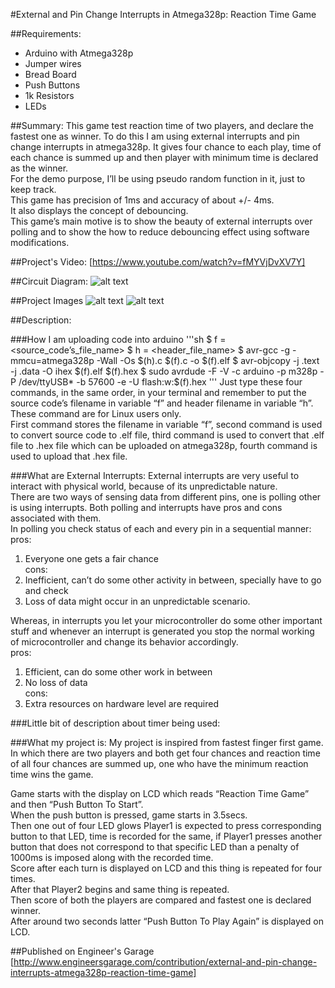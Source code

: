 #External and Pin Change Interrupts in Atmega328p: Reaction Time Game

##Requirements:
* Arduino with Atmega328p
* Jumper wires
* Bread Board
* Push Buttons
* 1k Resistors
* LEDs


##Summary:
This game test reaction time of two players, and declare the fastest one as winner. To do this I am using external interrupts and pin change interrupts in atmega328p. It gives four chance to each play, time of each chance is summed up and then player with minimum time is declared as the winner.<br>
For the demo purpose, I’ll be using pseudo random function in it, just to keep track.<br>
This game has precision of 1ms and accuracy of about +/- 4ms.<br>
It also displays the concept of debouncing.<br>
This game’s main motive is to show the beauty of external interrupts over polling and to show the how to reduce debouncing effect using software modifications.<br>


##Project's Video:
[https://www.youtube.com/watch?v=fMYVjDvXV7Y]


##Circuit Diagram:
![alt text][circuit diagram]


##Project Images
![alt text][Image_1]
![alt text][Image_2]


##Description:

###How I am uploading code into arduino
'''sh
$ f = <source_code’s_file_name>
$ h = <header_file_name>
$ avr-gcc -g -mmcu=atmega328p -Wall -Os $(h).c $(f).c -o $(f).elf
$ avr-objcopy -j .text -j .data -O ihex $(f).elf $(f).hex
$ sudo avrdude -F  -V -c arduino -p m328p  -P /dev/ttyUSB* -b 57600 -e -U flash:w:$(f).hex
 '''
    Just type these four commands, in the same order, in your terminal and remember to put the source code’s filename in variable “f” and header filename in variable “h”. These command are for Linux users only.<br>
    First command stores the filename in variable “f”, second command is used to convert source code to .elf file, third command is used to convert that .elf file to .hex file which can be uploaded on atmega328p, fourth command is used to upload that .hex file.<br>


###What are External Interrupts:
External interrupts are very useful to interact with physical world, because of its unpredictable nature.<br>
There are two ways of sensing data from different pins, one is polling other is using interrupts. Both polling and interrupts have pros and cons associated with them.<br>
In polling you check status of each and every pin in a sequential manner:<br>
pros:<br>
1) Everyone one gets a fair chance<br>
cons:<br>
1) Inefficient, can’t do some other activity in between, specially have to go and check<br>
2) Loss of data might occur in an unpredictable scenario.<br>

Whereas, in interrupts you let your microcontroller do some other important stuff and whenever an interrupt is generated you stop the normal working of microcontroller and change its behavior accordingly.<br>
pros:<br>
1) Efficient, can do some other work in between<br>
2) No loss of data<br>
cons:<br>
1) Extra resources on hardware level are required<br>



###Little bit of description about timer being used:



###What my project is:
My project is inspired from fastest finger first game.<br>
In which there are two players and both get four chances and reaction time of all four chances are summed up, one who have the minimum reaction time wins the game.<br>

Game starts with the display on LCD which reads “Reaction Time Game” and then “Push Button To Start”.<br>
When the push button is pressed, game starts in 3.5secs.<br>
Then one out of four LED glows Player1 is expected to press  corresponding button to that LED, time is recorded for the same, if Player1 presses another button that does not correspond to that specific LED than a penalty of 1000ms is imposed along with the recorded time.<br>
Score after each turn is displayed on LCD and this thing is repeated for four times.<br>
After that Player2 begins and same thing is repeated.<br>
Then score of both the players are compared and fastest one is declared winner.<br>
After around two seconds latter “Push Button To Play Again” is displayed on LCD.<br>



##Published on Engineer's Garage
[http://www.engineersgarage.com/contribution/external-and-pin-change-interrupts-atmega328p-reaction-time-game]



[https://www.youtube.com/watch?v=fMYVjDvXV7Y]: https://www.youtube.com/watch?v=fMYVjDvXV7Y

[circuit diagram]: https://github.com/varun13169/Engineers_Garage/blob/master/External%20and%20Pin%20Change%20Interrupts%20in%20Atmega328p:%20Reaction%20Time%20Game/circuit%20diagram.jpg "circuit diagram"
[Image_1]: https://github.com/varun13169/Engineers_Garage/blob/master/External%20and%20Pin%20Change%20Interrupts%20in%20Atmega328p:%20Reaction%20Time%20Game/Project_image001.jpg "Image_1"
[Image_2]: https://github.com/varun13169/Engineers_Garage/blob/master/External%20and%20Pin%20Change%20Interrupts%20in%20Atmega328p:%20Reaction%20Time%20Game/Project_image002.jpg "Image_2"
[Image_3]:  "Image_3"
[engine.com]: http://www.engineersgarage.com/contribution/external-and-pin-change-interrupts-atmega328p-reaction-time-game 













